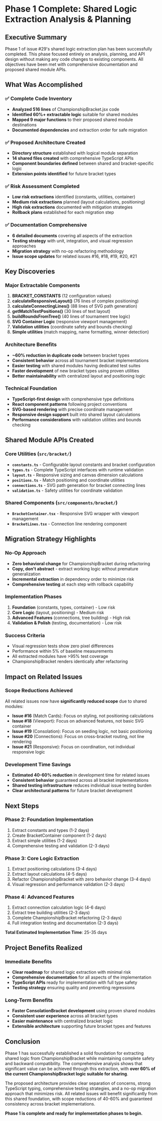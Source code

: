 # Phase 1 Complete: Shared Logic Extraction Analysis & Planning

## Executive Summary

Phase 1 of issue #29's shared logic extraction plan has been successfully completed. This phase focused entirely on analysis, planning, and API design without making any code changes to existing components. All objectives have been met with comprehensive documentation and proposed shared module APIs.

## What Was Accomplished

### ✅ Complete Code Inventory
- **Analyzed 516 lines** of ChampionshipBracket.jsx code
- **Identified 60%+ extractable logic** suitable for shared modules  
- **Mapped 9 major functions** to their proposed shared module destinations
- **Documented dependencies** and extraction order for safe migration

### ✅ Proposed Architecture Created
- **Directory structure** established with logical module separation
- **14 shared files created** with comprehensive TypeScript APIs
- **Component boundaries defined** between shared and bracket-specific logic
- **Extension points identified** for future bracket types

### ✅ Risk Assessment Completed
- **Low risk extractions** identified (constants, utilities, container)
- **Medium risk extractions** planned (layout calculations, positioning)
- **High risk extractions** documented with mitigation strategies
- **Rollback plans** established for each migration step

### ✅ Documentation Comprehensive
- **6 detailed documents** covering all aspects of the extraction
- **Testing strategy** with unit, integration, and visual regression approaches
- **Migration strategy** with no-op refactoring methodology
- **Issue scope updates** for related issues #16, #18, #19, #20, #21

## Key Discoveries

### Major Extractable Components
1. **BRACKET_CONSTANTS** (12 configuration values)
2. **calculateResponsiveLayout()** (76 lines of complex positioning)
3. **calculateConnectingLines()** (88 lines of SVG path generation)
4. **getMatchTextPositions()** (30 lines of text layout)
5. **buildRoundsFromTree()** (40 lines of tournament tree logic)
6. **SVG Container Logic** (responsive viewport management)
7. **Validation utilities** (coordinate safety and bounds checking)
8. **Simple utilities** (match mapping, name formatting, winner detection)

### Architecture Benefits
- **~60% reduction in duplicate code** between bracket types
- **Consistent behavior** across all tournament bracket implementations
- **Easier testing** with shared modules having dedicated test suites
- **Faster development** of new bracket types using proven utilities
- **Better maintainability** with centralized layout and positioning logic

### Technical Foundation
- **TypeScript-first design** with comprehensive type definitions
- **React component patterns** following project conventions
- **SVG-based rendering** with precise coordinate management
- **Responsive design support** built into shared layout calculations
- **Performance considerations** with validation utilities and bounds checking

## Shared Module APIs Created

### Core Utilities (`src/bracket/`)
- **`constants.ts`** - Configurable layout constants and bracket configuration
- **`types.ts`** - Complete TypeScript interfaces with runtime validation
- **`layout.ts`** - Responsive sizing and canvas dimension calculations  
- **`positions.ts`** - Match positioning and coordinate utilities
- **`connections.ts`** - SVG path generation for bracket connecting lines
- **`validation.ts`** - Safety utilities for coordinate validation

### Shared Components (`src/components/bracket/`)
- **`BracketContainer.tsx`** - Responsive SVG wrapper with viewport management
- **`BracketLines.tsx`** - Connection line rendering component

## Migration Strategy Highlights

### No-Op Approach
- **Zero behavioral change** for ChampionshipBracket during refactoring
- **Copy, don't abstract** - extract working logic without premature generalization  
- **Incremental extraction** in dependency order to minimize risk
- **Comprehensive testing** at each step with rollback capability

### Implementation Phases
1. **Foundation** (constants, types, container) - Low risk
2. **Core Logic** (layout, positioning) - Medium risk  
3. **Advanced Features** (connections, tree building) - High risk
4. **Validation & Polish** (testing, documentation) - Low risk

### Success Criteria
- Visual regression tests show zero pixel differences
- Performance within 5% of baseline measurements
- All extracted modules have >95% test coverage
- ChampionshipBracket renders identically after refactoring

## Impact on Related Issues

### Scope Reductions Achieved
All related issues now have **significantly reduced scope** due to shared modules:

- **Issue #16** (Match Cards): Focus on styling, not positioning calculations
- **Issue #18** (Viewport): Focus on advanced features, not basic SVG container
- **Issue #19** (Consolation): Focus on seeding logic, not basic positioning
- **Issue #20** (Connections): Focus on cross-bracket routing, not line rendering
- **Issue #21** (Responsive): Focus on coordination, not individual responsive logic

### Development Time Savings
- **Estimated 40-60% reduction** in development time for related issues
- **Consistent behavior** guaranteed across all bracket implementations
- **Shared testing infrastructure** reduces individual issue testing burden
- **Clear architectural patterns** for future bracket development

## Next Steps

### Phase 2: Foundation Implementation
1. Extract constants and types (1-2 days)
2. Create BracketContainer component (1-2 days)  
3. Extract simple utilities (1-2 days)
4. Comprehensive testing and validation (2-3 days)

### Phase 3: Core Logic Extraction  
1. Extract positioning calculations (3-4 days)
2. Extract layout calculations (4-5 days)
3. Refactor ChampionshipBracket with zero behavior change (3-4 days)
4. Visual regression and performance validation (2-3 days)

### Phase 4: Advanced Features
1. Extract connection calculation logic (4-6 days)
2. Extract tree building utilities (2-3 days)
3. Complete ChampionshipBracket refactoring (2-3 days)
4. Full integration testing and documentation (2-3 days)

**Total Estimated Implementation Time**: 25-35 days

## Project Benefits Realized

### Immediate Benefits
- **Clear roadmap** for shared logic extraction with minimal risk
- **Comprehensive documentation** for all aspects of the implementation
- **TypeScript APIs** ready for implementation with full type safety
- **Testing strategy** ensuring quality and preventing regressions

### Long-Term Benefits  
- **Faster ConsolationBracket development** using proven shared modules
- **Consistent user experience** across all bracket types
- **Easier maintenance** with centralized bracket logic
- **Extensible architecture** supporting future bracket types and features

## Conclusion

Phase 1 has successfully established a solid foundation for extracting shared logic from ChampionshipBracket while maintaining complete safety and backward compatibility. The comprehensive analysis shows that significant value can be achieved through this extraction, with **over 60% of the current ChampionshipBracket logic suitable for sharing**.

The proposed architecture provides clear separation of concerns, strong TypeScript typing, comprehensive testing strategies, and a no-op migration approach that minimizes risk. All related issues will benefit significantly from this shared foundation, with scope reductions of 40-60% and guaranteed consistency across bracket implementations.

**Phase 1 is complete and ready for implementation phases to begin.**